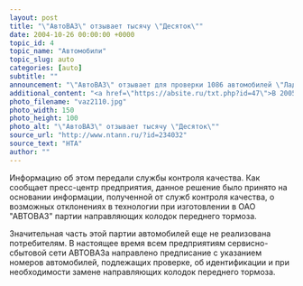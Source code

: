 ```yaml
---
layout: post
title: "\"АвтоВАЗ\" отзывает тысячу \"Десяток\""
date: 2004-10-26 00:00:00 +0000
topic_id: 4
topic_name: "Автомобили"
topic_slug: auto
categories: [auto]
subtitle: ""
announcement: "\"АвтоВАЗ\" отзывает для проверки 1086 автомобилей \"Лада-2110\". Причина - возможные отклонения в технологии производства направляющих колодок переднего тормоза."
additional_content: "<a href=\"https://absite.ru/txt.php?id=47\">В 2005 году Шевроле Ниву можно будет поменять по схеме trade-in</a>"
photo_filename: "vaz2110.jpg"
photo_width: 150
photo_height: 100
photo_alt: "\"АвтоВАЗ\" отзывает тысячу \"Десяток\""
source_url: "http://www.ntann.ru/?id=234032"
source_text: "НТА"
author: ""
---
```

Информацию об этом передали службы контроля качества. Как сообщает пресс-центр предприятия, данное решение было принято на основании информации, полученной от служб контроля качества, о возможных отклонениях в технологии при изготовлении в ОАО "АВТОВАЗ" партии направляющих колодок переднего тормоза.

Значительная часть этой партии автомобилей еще не реализована потребителям. В настоящее время всем предприятиям сервисно-сбытовой сети АВТОВАЗа направлено предписание с указанием номеров автомобилей, подлежащих проверке, об идентификации и при необходимости замене направляющих колодок переднего тормоза.
